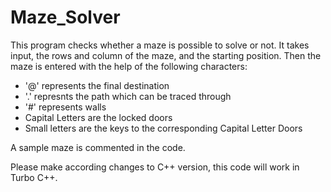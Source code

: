 # Maze_Solver
This program checks whether a maze is possible to solve or not.
It takes input, the rows and column of the maze, and the starting position.
Then the maze is entered with the help of the following characters:
- '@' represents the final destination
- '.' represnts the path which can be traced through
- '#' represents walls
- Capital Letters are the locked doors
- Small letters are the keys to the corresponding Capital Letter Doors

A sample maze is commented in the code.

Please make according changes to C++ version, this code will work in Turbo C++.

